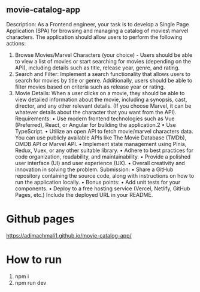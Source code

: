 ## movie-catalog-app

Description:
As a Frontend engineer, your task is to develop a Single Page Application (SPA) for
browsing and managing a catalog of movies\ marvel characters. The application should
allow users to perform the following actions:

1. Browse Movies/Marvel Characters (your choice) - Users should be able to view a list of
   movies or start searching for movies (depending on the API), including details such as
   title, release year, genre, and rating.
2. Search and Filter: Implement a search functionality that allows users to search for movies
   by title or genre. Additionally, users should be able to filter movies based on criteria such
   as release year or rating.
3. Movie Details: When a user clicks on a movie, they should be able to view detailed
   information about the movie, including a synopsis, cast, director, and any other relevant
   details. (If you choose Marvel, it can be whatever details about the character that you
   want from the API).
   Requirements:
   • Use modern frontend technologies such as Vue (Preferred), React, or Angular for
   building the application.2
   • Use TypeScript.
   • Utilize an open API to fetch movie/marvel characters data. You can use publicly
   available APIs like The Movie Database (TMDb), OMDB API or Marvel API.
   • Implement state management using Pinia, Redux, Vuex, or any other suitable library.
   • Adhere to best practices for code organization, readability, and maintainability.
   • Provide a polished user interface (UI) and user experience (UX).
   • Overall creativity and innovation in solving the problem.
   Submission:
   • Share a GitHub repository containing the source code, along with instructions on how to
   run the application locally.
   • Bonus points:
   • Add unit tests for your components.
   • Deploy to a free hosting service (Vercel, Netlify, GitHub Pages, etc.)
   Include the deployed URL in your README.

# Github pages

https://adimachmali1.github.io/movie-catalog-app/

# How to run

1. npm i
2. npm run dev
